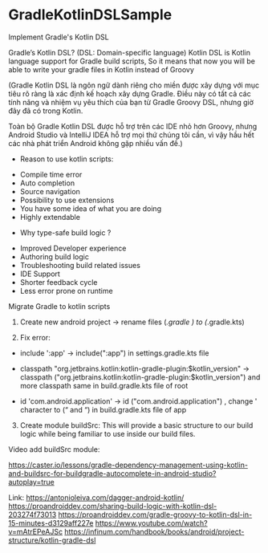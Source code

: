 # GradleKotlinDSLSample
Implement Gradle's Kotlin DSL

Gradle’s Kotlin DSL?
(DSL: Domain-specific language) Kotlin DSL is Kotlin language support for Gradle build scripts, So it means that now you will be able to write your gradle files in Kotlin instead of Groovy

(Gradle Kotlin DSL là ngôn ngữ dành riêng cho miền được xây dựng với mục tiêu rõ ràng là xác định kế hoạch xây dựng Gradle. Điều này có tất cả các tính năng và nhiệm vụ yêu thích của bạn từ Gradle Groovy DSL, nhưng giờ đây đã có trong Kotlin.

Toàn bộ Gradle Kotlin DSL được hỗ trợ trên các IDE nhỏ hơn Groovy, nhưng Android Studio và IntelliJ IDEA hỗ trợ mọi thứ chúng tôi cần, vì vậy hầu hết các nhà phát triển Android không gặp nhiều vấn đề.)

- Reason to use kotlin scripts: 

+ Compile time error
+ Auto completion
+ Source navigation
+ Possibility to use extensions
+ You have some idea of what you are doing
+ Highly extendable

- Why type-safe build logic ?

+ Improved Developer experience
+ Authoring build logic
+ Troubleshooting build related issues
+ IDE Support
+ Shorter feedback cycle
+ Less error prone on runtime

Migrate Gradle to kotlin scripts
1. Create new android project → rename files (*.gradle ) to (*.gradle.kts) 

2. Fix error: 
- include ':app'  → include(":app") in settings.gradle.kts file

- classpath "org.jetbrains.kotlin:kotlin-gradle-plugin:$kotlin_version" → classpath ("org.jetbrains.kotlin:kotlin-gradle-plugin:$kotlin_version") and more classpath same in build.gradle.kts file of root

- id 'com.android.application' → id ("com.android.application") , change ' character to (“ and “) in build.gradle.kts file of app 

3. Create module buildSrc: This will provide a basic structure to our build logic while being familiar to use inside our build files.

Video add buildSrc module:

https://caster.io/lessons/gradle-dependency-management-using-kotlin-and-buildsrc-for-buildgradle-autocomplete-in-android-studio?autoplay=true

Link:
https://antonioleiva.com/dagger-android-kotlin/
https://proandroiddev.com/sharing-build-logic-with-kotlin-dsl-203274f73013
https://proandroiddev.com/gradle-groovy-to-kotlin-dsl-in-15-minutes-d3129aff227e
https://www.youtube.com/watch?v=mAtrEPeAJSc
https://infinum.com/handbook/books/android/project-structure/kotlin-gradle-dsl
